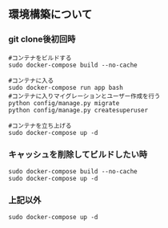 ## 環境構築について
### git clone後初回時
```
#コンテナをビルドする
sudo docker-compose build --no-cache

#コンテナに入る
sudo docker-compose run app bash
#コンテナに入りマイグレーションとユーザー作成を行う
python config/manage.py migrate
python config/manage.py createsuperuser

#コンテナを立ち上げる
sudo docker-compose up -d
```

### キャッシュを削除してビルドしたい時
```
sudo docker-compose build --no-cache
sudo docker-compose up -d
```

### 上記以外
```
sudo docker-compose up -d
```
